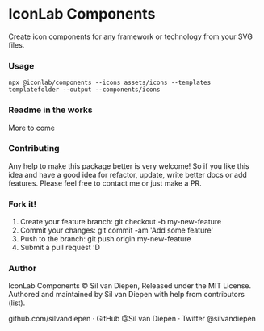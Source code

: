 # IconLab Components

Create icon components for any framework or technology from your SVG files. 

### Usage

```
npx @iconlab/components --icons assets/icons --templates templatefolder --output --components/icons
```

### Readme in the works

More to come

### Contributing
Any help to make this package better is very welcome! So if you like this idea and have a good idea for refactor, update, write better docs or add features. Please feel free to contact me or just make a PR.

### Fork it!

1. Create your feature branch: git checkout -b my-new-feature
2. Commit your changes: git commit -am 'Add some feature'
3. Push to the branch: git push origin my-new-feature
4. Submit a pull request :D


### Author
IconLab Components © Sil van Diepen, Released under the MIT License.
Authored and maintained by Sil van Diepen with help from contributors (list).

github.com/silvandiepen · GitHub @Sil van Diepen · Twitter @silvandiepen
